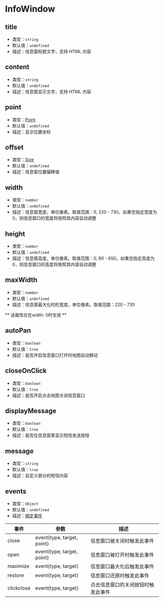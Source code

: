 # InfoWindow

## title

- 类型：`string`
- 默认值：`undefined`
- 描述：信息窗标题文字，支持 HTML 内容

## content

- 类型：`string`
- 默认值：`undefined`
- 描述：信息窗显示文字，支持 HTML 内容

## point

- 类型：[Point](/api/#point)
- 默认值：`undefined`
- 描述：显示位置坐标

## offset

- 类型：[Size](/api/#size)
- 默认值：`undefined`
- 描述：信息窗位置偏移值

## width

- 类型：`number`
- 默认值：`undefined`
- 描述：信息窗宽度，单位像素。取值范围：0, 220 - 730。如果您指定宽度为 0，则信息窗口的宽度将按照其内容自动调整

## height

- 类型：`number`
- 默认值：`undefined`
- 描述：信息窗高度，单位像素。取值范围：0, 60 - 650。如果您指定高度为 0，则信息窗口的高度将按照其内容自动调整

## maxWidth

- 类型：`number`
- 默认值：`undefined`
- 描述：信息窗最大化时的宽度，单位像素。取值范围：220 - 730

** 该属性仅在width: 0时生效 **

## autoPan

- 类型：`boolean`
- 默认值：`true`
- 描述：是否开启信息窗口打开时地图自动移动

## closeOnClick

- 类型：`boolean`
- 默认值：`true`
- 描述：是否开启点击地图关闭信息窗口

## displayMessage

- 类型：`boolean`
- 默认值：`true`
- 描述：是否在信息窗里显示短信发送按钮

## message

- 类型：`string`
- 默认值：`true`
- 描述：自定义部分的短信内容

## events

- 类型：`Object`
- 默认值：`undefined`
- 描述：[绑定事件](http://lbsyun.baidu.com/cms/jsapi/reference/jsapi_reference_3_0.html#a3b7)

| 事件       | 参数                       | 描述                               |
| ---------- | -------------------------- | ---------------------------------- |
| close      | event{type, target, point} | 信息窗口被关闭时触发此事件         |
| open       | event{type, target, point} | 信息窗口被打开时触发此事件         |
| maximize   | event{type, target}        | 信息窗口最大化后触发此事件         |
| restore    | event{type, target}        | 信息窗口还原时触发此事件           |
| clickclose | event{type, target}        | 点击信息窗口的关闭按钮时触发此事件 |
